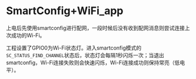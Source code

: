 # SmartConfig+WiFi_app

上电后先使用smartconfig进行配网，一段时候后没有收到配网消息则尝试连接上次成功的Wi-Fi。

工程设置了GPIO0为Wi-Fi状态灯。进入smartconfig模式的`SC_STATUS_FIND_CHANNEL`状态后，状态灯会每隔1秒闪烁一次；当退出smartconfig，Wi-Fi连接失败则会快速闪烁，Wi-Fi连接成功则保持常亮（低电平）。

